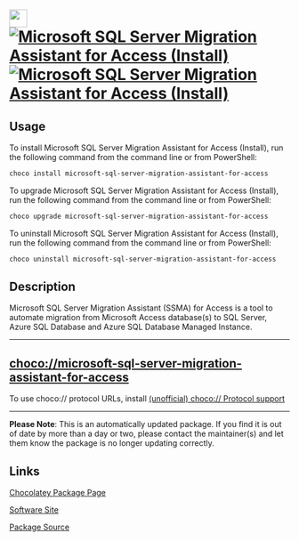﻿# <img src="https://rawcdn.githack.com/strausmann/ChocolateyPackages/cadfb1de5cd15a15c2d6e9bfa6bad014c882405b/icons/microsoft-ssms.png" width="32" height="32"/> [![Microsoft SQL Server Migration Assistant for Access (Install)](https://img.shields.io/chocolatey/v/microsoft-sql-server-migration-assistant-for-access.svg?label=Microsoft+SQL+Server+Migration+Assistant+for+Access+(Install))](https://community.chocolatey.org/packages/microsoft-sql-server-migration-assistant-for-access) [![Microsoft SQL Server Migration Assistant for Access (Install)](https://img.shields.io/chocolatey/dt/microsoft-sql-server-migration-assistant-for-access.svg)](https://community.chocolatey.org/packages/microsoft-sql-server-migration-assistant-for-access)

## Usage

To install Microsoft SQL Server Migration Assistant for Access (Install), run the following command from the command line or from PowerShell:

```powershell
choco install microsoft-sql-server-migration-assistant-for-access
```

To upgrade Microsoft SQL Server Migration Assistant for Access (Install), run the following command from the command line or from PowerShell:

```powershell
choco upgrade microsoft-sql-server-migration-assistant-for-access
```

To uninstall Microsoft SQL Server Migration Assistant for Access (Install), run the following command from the command line or from PowerShell:

```powershell
choco uninstall microsoft-sql-server-migration-assistant-for-access
```

## Description

Microsoft SQL Server Migration Assistant (SSMA) for Access is a tool to automate migration from Microsoft Access database(s) to SQL Server, Azure SQL Database and Azure SQL Database Managed Instance.	

---

## [choco://microsoft-sql-server-migration-assistant-for-access](choco://microsoft-sql-server-migration-assistant-for-access)

To use choco:// protocol URLs, install [(unofficial) choco:// Protocol support](https://chocolatey.org/packages/choco-protocol-support)

---

**Please Note**: This is an automatically updated package. If you find it is out of date by more than a day or two, please contact the maintainer(s) and let them know the package is no longer updating correctly.
	

## Links

[Chocolatey Package Page](https://community.chocolatey.org/packages/microsoft-sql-server-migration-assistant-for-access)

[Software Site](https://www.microsoft.com/en-us/download/details.aspx?id=54255)

[Package Source](https://github.com/strausmann/ChocolateyPackages/tree/master/automatic/microsoft-sql-server-migration-assistant-for-access)

